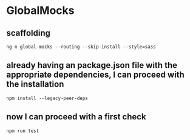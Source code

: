 # GlobalMocks

## scaffolding

```shell
ng n global-mocks --routing --skip-install --style=sass
```

## already having an package.json file with the appropriate dependencies, I can proceed with the installation

```shell
npm install --legacy-peer-deps
```

## now I can proceed with a first check

```shell
npm run test
```
